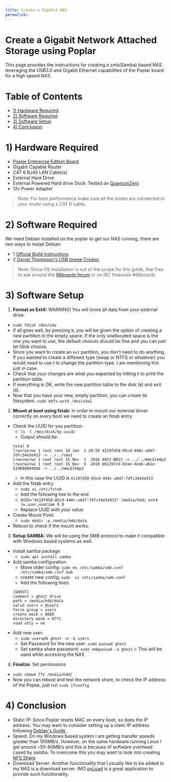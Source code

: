 ```yaml
---
title: Create a Gigabit NAS
permalink:
---
```


# Create a Gigabit Network Attached Storage using Poplar
This page provides the instructions for creating a smb(Samba) based NAS leveraging the USB3.0 and Gigabit Ethernet capabilities of the Poplar board for a high speed NAS.

# Table of Contents

- [1) Hardware Required](#1-hardware-required)
- [2) Software Required](#2-software-required)
- [3) Software Setup](#3-software-setup)
- [4) Conclusion](#4-conclusion)

# 1) Hardware Required
- [Poplar Enterprise Edition Board](https://www.96boards.org/product/poplar/)
- Gigabit Capable Router
- CAT 6 RJ45 LAN Cable(s)
- External Hard Drive
- External Powered Hard drive Dock: Tested on [QuantumZero](https://www.quantumzero.in/quantumzero%E2%84%A2-qz-hd01-usb-30-sata-hard-drive-dock-with-dust-protection-cover.html)
- 12v Power Adapter

> Note: For best performance make sure all the nodes are connected to your router using a CAT 6 cable.

# 2) Software Required

We need Debian installed on the poplar to get our NAS running, there are two ways to install Debian:
- 1 [Official Build Instructions](https://github.com/96boards-poplar/Documentation/blob/master/build_instructions.md)
- 2 [Daniel Thompson's USB Image Creator](https://github.com/daniel-thompson/poplar-usbstick)

> Note: Since OS installation is out of the scope for this guide, feel free to ask around the [96boards forum](https://discuss.96boards.org/) or on IRC freenode #96boards

# 3) Software Setup

1. **Format as Ext4:** WARNING! You will loose all data from your external drive.
  - ``` sudo fdisk /dev/sda ```
  - If all goes well, by pressing ```N```, you will be given the option of creating a new partition in the empty space. If the only unallocated space is the one you want to use, the default choices should be fine and you can just let fdisk choose.
  - Since you want to create an ```ext``` partition, you don't need to do anything. If you wanted to create a different type (swap or NTFS or whatever) you would need to use t to change the partition type. I am mentioning this just in case.
  - Check that your changes are what you expected by hitting ```P``` to print the partition table.
  - If everything is OK, write the new partition table to the disk (```W```) and exit (```Q```).
  - Now that you have your new, empty partition, you can create its filesystem. ``` sudo mkfs.ext4 /dev/sda1 ```
2. **Mount at boot using fstab:** In order to mount our external driver correctly on every boot we need to create an fstab entry
  - Check the UUID for you partition:
    - ```ls -l /dev/disk/by-uuid/```
    - Output should be:
    ```shell
    total 0
    lrwxrwxrwx 1 root root 10 Jan  2 20:59 4119fd58-05cd-448c-a8d7-7dfc34e5e913 -> ../../sda1
    lrwxrwxrwx 1 root root 15 Nov  3  2016 4653-BB13 -> ../../mmcblk0p2
    lrwxrwxrwx 1 root root 15 Nov  3  2016 b61297cd-63ae-4ea6-a61e-52400d884884 -> ../../mmcblk0p3
    ```
    - In this case the UUID is ```4119fd58-05cd-448c-a8d7-7dfc34e5e913```
  - Add the fstab entry
    - ```sudo vi /etc/fstab```
    - Add the following line to the end
    - ``` UUID="4119fd58-05cd-448c-a8d7-7dfc34e5e913" /media/hdd/ ext4 rw,user,noatime 0 0 ```
    - Replace UUID with your value.
  - Create Mount Point
    - ```sudo mkdir -p /media/hdd/data```
  - Reboot to check if the mount works.
3. **Setup SAMBA:** We will be using the SMB protocol to make it compatible with Windows based systems as well.
  - Install samba package
    - ```sudo apt install samba```
  - Add samba configuration
    - Move older config: ```sudo mv /etc/samba/smb.conf /etc/samba/smb.conf.bak```
    - create new config: ```sudo  vi /etc/samba/smb.conf```
    - Add the following lines:
     ```shell
    [GHOST]
    comment = ghost drive
    path = /media/hdd/data
    valid users = @users
    force group = users
    create mask = 0660
    directory mask = 0771
    read only = no
    ```
  - Add new user:
    - ```sudo useradd ghost -m -G users```
    - Set Password for the new user: ```sudo passwd ghost```
    - Set samba share password: ```sudo smbpasswd -a ghost``` > This will be used while accessing the NAS
4. **Finalize**: Set permissions
  - ```sudo chmod 771 /media/hdd/```
  - Now you can reboot and test the network share, to check the IP address of the Poplar, just run ```sudo ifconfig```

# 4) Conclusion

- Static IP: Since Poplar resets MAC on every boot, so does the IP address. You may want to consider setting up a static IP address following [Debian's Guide.](https://wiki.debian.org/NetworkConfiguration#Configuring_the_interface_manually)
- Speed: On my Windows based system I am getting transfer speeds greater than 100MB/s. However, on the same hardware running Linux I get around ~50-80MB/s and this is because of software overhead cased by samba. To overcome this you may want to look into creating [NFS Share](https://help.ubuntu.com/lts/serverguide/network-file-system.html)
- Download Server: Another functionality that I usually like to be added to my NAS is a download server. IMO [pyLoad](https://pyload.net/) is a great application to provide such functionality.
